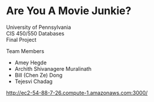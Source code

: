 # Are You A Movie Junkie?

University of Pennsylvania  
CIS 450/550 Databases  
Final Project  
  
Team Members  
-  Amey Hegde  
-  Archith Shivanagere Muralinath  
-  Bill (Chen Ze) Dong  
-  Tejesvi Chadag  
  
http://ec2-54-88-7-26.compute-1.amazonaws.com:3000/
